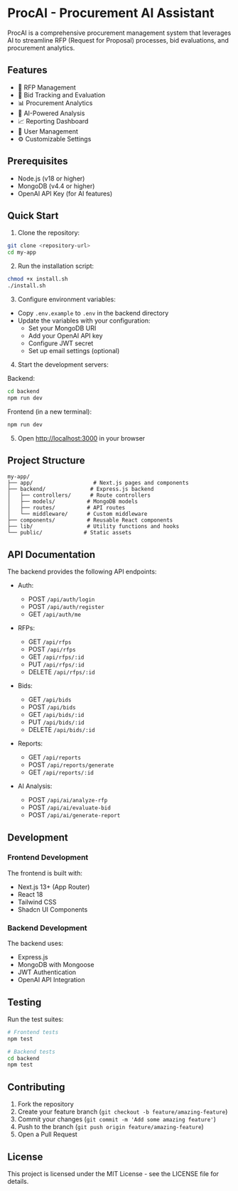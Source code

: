 # ProcAI - Procurement AI Assistant

ProcAI is a comprehensive procurement management system that leverages AI to streamline RFP (Request for Proposal) processes, bid evaluations, and procurement analytics.

## Features

- 📄 RFP Management
- 💼 Bid Tracking and Evaluation
- 📊 Procurement Analytics
- 🤖 AI-Powered Analysis
- 📈 Reporting Dashboard
- 👥 User Management
- ⚙️ Customizable Settings

## Prerequisites

- Node.js (v18 or higher)
- MongoDB (v4.4 or higher)
- OpenAI API Key (for AI features)

## Quick Start

1. Clone the repository:
```bash
git clone <repository-url>
cd my-app
```

2. Run the installation script:
```bash
chmod +x install.sh
./install.sh
```

3. Configure environment variables:
- Copy `.env.example` to `.env` in the backend directory
- Update the variables with your configuration:
  - Set your MongoDB URI
  - Add your OpenAI API key
  - Configure JWT secret
  - Set up email settings (optional)

4. Start the development servers:

Backend:
```bash
cd backend
npm run dev
```

Frontend (in a new terminal):
```bash
npm run dev
```

5. Open [http://localhost:3000](http://localhost:3000) in your browser

## Project Structure

```
my-app/
├── app/                   # Next.js pages and components
├── backend/              # Express.js backend
│   ├── controllers/      # Route controllers
│   ├── models/          # MongoDB models
│   ├── routes/          # API routes
│   └── middleware/      # Custom middleware
├── components/          # Reusable React components
├── lib/                 # Utility functions and hooks
└── public/             # Static assets
```

## API Documentation

The backend provides the following API endpoints:

- Auth:
  - POST `/api/auth/login`
  - POST `/api/auth/register`
  - GET `/api/auth/me`

- RFPs:
  - GET `/api/rfps`
  - POST `/api/rfps`
  - GET `/api/rfps/:id`
  - PUT `/api/rfps/:id`
  - DELETE `/api/rfps/:id`

- Bids:
  - GET `/api/bids`
  - POST `/api/bids`
  - GET `/api/bids/:id`
  - PUT `/api/bids/:id`
  - DELETE `/api/bids/:id`

- Reports:
  - GET `/api/reports`
  - POST `/api/reports/generate`
  - GET `/api/reports/:id`

- AI Analysis:
  - POST `/api/ai/analyze-rfp`
  - POST `/api/ai/evaluate-bid`
  - POST `/api/ai/generate-report`

## Development

### Frontend Development

The frontend is built with:
- Next.js 13+ (App Router)
- React 18
- Tailwind CSS
- Shadcn UI Components

### Backend Development

The backend uses:
- Express.js
- MongoDB with Mongoose
- JWT Authentication
- OpenAI API Integration

## Testing

Run the test suites:

```bash
# Frontend tests
npm test

# Backend tests
cd backend
npm test
```

## Contributing

1. Fork the repository
2. Create your feature branch (`git checkout -b feature/amazing-feature`)
3. Commit your changes (`git commit -m 'Add some amazing feature'`)
4. Push to the branch (`git push origin feature/amazing-feature`)
5. Open a Pull Request

## License

This project is licensed under the MIT License - see the LICENSE file for details.
